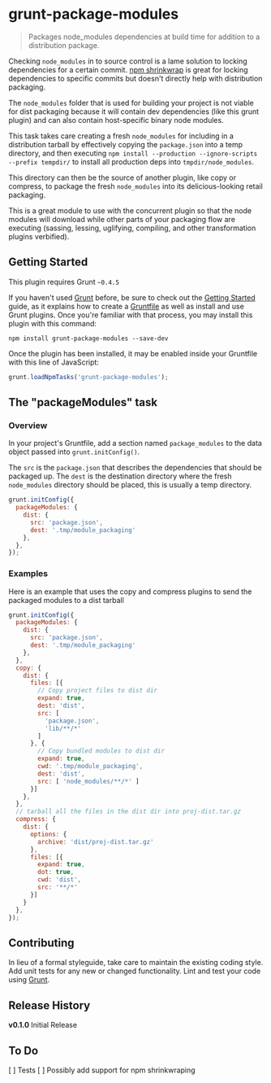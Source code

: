 # grunt-package-modules

> Packages node_modules dependencies at build time for addition to a distribution package.

Checking `node_modules` in to source control is a lame solution to locking dependencies for a certain commit.
[npm shrinkwrap](https://docs.npmjs.com/cli/shrinkwrap) is great for locking dependencies to specific commits but doesn't directly help with distribution packaging.

The `node_modules` folder that is used for building your project is not viable for dist packaging because it will contain dev dependencies (like this grunt plugin) and can also contain host-specific binary node modules.

This task takes care creating a fresh `node_modules` for including in a distribution tarball by effectively copying the `package.json` into a temp directory, and then executing `npm install --production --ignore-scripts --prefix tempdir/` to install all production deps into `tmpdir/node_modules`.

This directory can then be the source of another plugin, like copy or compress, to package the fresh `node_modules` into its delicious-looking retail packaging.

This is a great module to use with the concurrent plugin so that the node modules will download while other parts of your packaging flow are executing (sassing, lessing, uglifying, compiling, and other transformation plugins verbified).

## Getting Started
This plugin requires Grunt `~0.4.5`

If you haven't used [Grunt](http://gruntjs.com/) before, be sure to check out the [Getting Started](http://gruntjs.com/getting-started) guide, as it explains how to create a [Gruntfile](http://gruntjs.com/sample-gruntfile) as well as install and use Grunt plugins. Once you're familiar with that process, you may install this plugin with this command:

```shell
npm install grunt-package-modules --save-dev
```

Once the plugin has been installed, it may be enabled inside your Gruntfile with this line of JavaScript:

```js
grunt.loadNpmTasks('grunt-package-modules');
```

## The "packageModules" task

### Overview
In your project's Gruntfile, add a section named `package_modules` to the data object passed into `grunt.initConfig()`.

The `src` is the `package.json` that describes the dependencies that should be packaged up.
The `dest` is the destination directory where the fresh `node_modules` directory should be placed, this is usually a temp directory.

```js
grunt.initConfig({
  packageModules: {
    dist: {
      src: 'package.json',
      dest: '.tmp/module_packaging'
    },
  },
});
```

### Examples

Here is an example that uses the copy and compress plugins to send the packaged modules to a dist tarball

```js
grunt.initConfig({
  packageModules: {
    dist: {
      src: 'package.json',
      dest: '.tmp/module_packaging'
    },
  },
  copy: {
    dist: {
  	  files: [{
		// Copy project files to dist dir
        expand: true,
        dest: 'dist',
        src: [
          'package.json',
          'lib/**/*'
        ]
      }, {
	    // Copy bundled modules to dist dir
	    expand: true,
	    cwd: '.tmp/module_packaging',
	    dest: 'dist',
	    src: [ 'node_modules/**/*' ]
	  }]
    },
  },
  // tarball all the files in the dist dir into proj-dist.tar.gz
  compress: {
    dist: {
      options: {
	    archive: 'dist/proj-dist.tar.gz'
	  },
	  files: [{
	    expand: true,
		dot: true,
		cwd: 'dist',
        src: '**/*'
      }]
    }
  },
});
```

## Contributing
In lieu of a formal styleguide, take care to maintain the existing coding style. Add unit tests for any new or changed functionality. Lint and test your code using [Grunt](http://gruntjs.com/).

## Release History
**v0.1.0**
Initial Release

## To Do
[ ] Tests
[ ] Possibly add support for npm shrinkwraping
